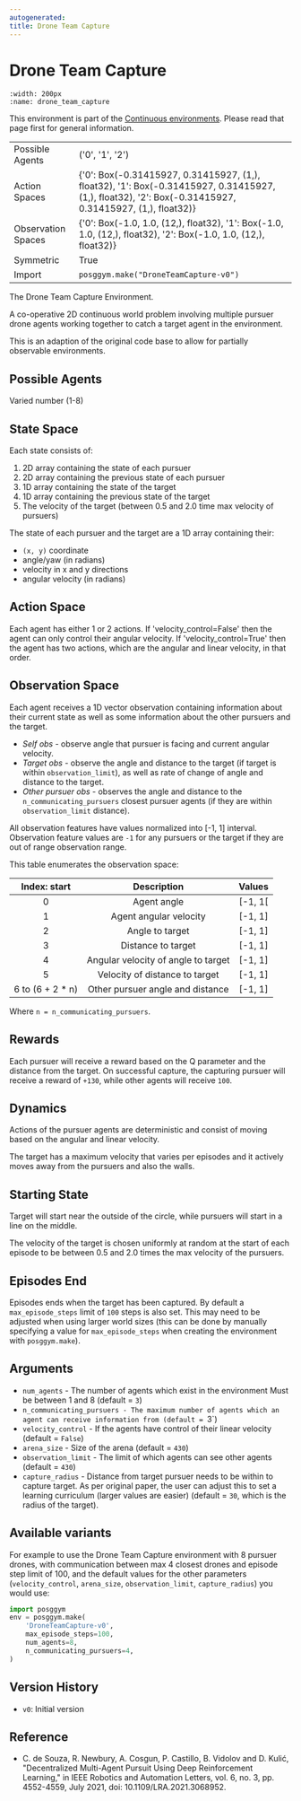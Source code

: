 ```yaml
---
autogenerated:
title: Drone Team Capture
---
```


# Drone Team Capture

```{figure} ../../_static/videos/continuous/drone_team_capture.gif
:width: 200px
:name: drone_team_capture
```

This environment is part of the <a href='..'>Continuous environments</a>. Please read that page first for general information.

|   |   |
|---|---|
| Possible Agents | ('0', '1', '2') |
| Action Spaces | {'0': Box(-0.31415927, 0.31415927, (1,), float32), '1': Box(-0.31415927, 0.31415927, (1,), float32), '2': Box(-0.31415927, 0.31415927, (1,), float32)} |
| Observation Spaces | {'0': Box(-1.0, 1.0, (12,), float32), '1': Box(-1.0, 1.0, (12,), float32), '2': Box(-1.0, 1.0, (12,), float32)} |
| Symmetric | True |
| Import | `posggym.make("DroneTeamCapture-v0")` |


The Drone Team Capture Environment.

A co-operative 2D continuous world problem involving multiple pursuer drone agents
working together to catch a target agent in the environment.

This is an adaption of the original code base to allow for partially observable
environments.

Possible Agents
---------------
Varied number (1-8)

State Space
-----------
Each state consists of:

1. 2D array containing the state of each pursuer
2. 2D array containing the previous state of each pursuer
3. 1D array containing the state of the target
4. 1D array containing the previous state of the target
5. The velocity of the target (between 0.5 and 2.0 time max velocity of pursuers)

The state of each pursuer and the target are a 1D array containing their:

- `(x, y)` coordinate
- angle/yaw (in radians)
- velocity in x and y directions
- angular velocity (in radians)


Action Space
------------
Each agent has either 1 or 2 actions. If 'velocity_control=False' then the agent
can only control their angular velocity. If 'velocity_control=True' then the agent
has two actions, which are the angular and linear velocity, in that order.

Observation Space
-----------------
Each agent receives a 1D vector observation containing information about their
current state as well as some information about the other pursuers and the target.

- *Self obs* - observe angle that pursuer is facing and current angular velocity.
- *Target obs* - observe the angle and distance to the target (if target is within
    `observation_limit`), as well as rate of change of angle and distance to the
    target.
- *Other pursuer obs* - observes the angle and distance to the
    `n_communicating_pursuers` closest pursuer agents (if they are within
    `observation_limit` distance).

All observation features have values normalized into [-1, 1] interval. Observation
feature values are `-1` for any pursuers or the target if they are out of range
observation range.

This table enumerates the observation space:

| Index: start          | Description                          |  Values   |
| :-------------------: | :----------------------------------: | :-------: |
| 0                     | Agent angle                          | [-1, 1[   |
| 1                     | Agent angular velocity               | [-1, 1]   |
| 2                     | Angle to target                      | [-1, 1]   |
| 3                     | Distance to target                   | [-1, 1]   |
| 4                     | Angular velocity of angle to target  | [-1, 1]   |
| 5                     | Velocity of distance to target       | [-1, 1]   |
| 6 to (6 + 2 * n)      | Other pursuer angle and distance     | [-1, 1]   |

Where `n = n_communicating_pursuers`.

Rewards
-------
Each pursuer will receive a reward based on the Q parameter and the distance from
the target. On successful capture, the capturing pursuer will receive a reward of
`+130`, while other agents will receive `100`.

Dynamics
--------
Actions of the pursuer agents are deterministic and consist of moving based on the
angular and linear velocity.

The target has a maximum velocity that varies per episodes and it actively moves
away from the pursuers and also the walls.

Starting State
--------------
Target will start near the outside of the circle, while pursuers will start in a
line on the middle.

The velocity of the target is chosen uniformly at random at the start of each
episode to be between 0.5 and 2.0 times the max velocity of the pursuers.

Episodes End
------------
Episodes ends when the target has been captured. By default a `max_episode_steps`
limit of `100` steps is also set. This may need to be adjusted when using larger
world sizes (this can be done by manually specifying a value for
`max_episode_steps` when creating the environment with `posggym.make`).


Arguments
---------

- `num_agents` - The number of agents which exist in the environment
    Must be between 1 and 8 (default = `3`)
- `n_communicating_pursuers - The maximum number of agents which an
    agent can receive information from (default = `3`)
- `velocity_control` - If the agents have control of their linear velocity
    (default = `False`)
- `arena_size` - Size of the arena (default = `430`)
- `observation_limit` - The limit of which agents can see other agents
    (default = `430`)
- `capture_radius` - Distance from target pursuer needs to be within to capture
    target. As per original paper, the user can adjust this to set a learning
    curriculum (larger values are easier) (default = `30`, which is the radius of
    the target).


Available variants
------------------
For example to use the Drone Team Capture environment with 8 pursuer drones, with
communication between max 4 closest drones and episode step limit of 100, and the
default values for the other parameters (`velocity_control`, `arena_size`,
`observation_limit`, `capture_radius`) you would use:

```python
import posggym
env = posggym.make(
    'DroneTeamCapture-v0',
    max_episode_steps=100,
    num_agents=8,
    n_communicating_pursuers=4,
)
```

Version History
---------------
- `v0`: Initial version

Reference
---------
- C. de Souza, R. Newbury, A. Cosgun, P. Castillo, B. Vidolov and D. Kulić,
  "Decentralized Multi-Agent Pursuit Using Deep Reinforcement Learning,"
  in IEEE Robotics and Automation Letters, vol. 6, no. 3, pp. 4552-4559,
  July 2021, doi: 10.1109/LRA.2021.3068952.

